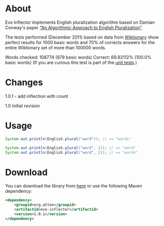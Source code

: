 About
=====

Evo Inflector implements English pluralization algorithm based on Damian Conway's paper ["An Algorithmic Approach to English Pluralization"](http://www.csse.monash.edu.au/~damian/papers/HTML/Plurals.html).

The tests performed (December 2011) based on data from [Wiktionary](http://dumps.wikimedia.org/enwiktionary/latest/) show perfect results for 1000 basic words and 70% of corrects answers for the entire Wiktionary set of more than 100000 words.

Words checked: 108774 (979 basic words)
Correct: 69.92112% (100.0% basic words)
(If you are curious this test is part of the [unit tests](https://github.com/sentinelt/evo-inflector/blob/master/src/test/java/org/atteo/evo/inflector/EnglishInflectorTest.java).)

Changes
=======

1.0.1
	- add inflection with count

1.0 Initial revision

Usage
=====

```java
System.out.println(English.plural("word")); // == "words"

System.out.println(English.plural("word", 1)); // == "word"
System.out.println(English.plural("word", 2)); // == "words"
```

Download
========

You can download the library from [here](http://search.maven.org/remotecontent?filepath=org/atteo/evo-inflector/1.0.1/evo-inflector-1.0.1.jar) or use the following Maven dependency:

```xml
<dependency>
    <groupid>org.atteo</groupid>
    <artifactid>evo-inflector</artifactid>
    <version>1.0.1</version>
</dependency>
```




